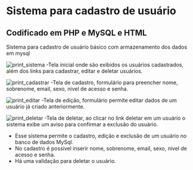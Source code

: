 # Sistema para cadastro de usuário
## Codificado em PHP e MySQL e HTML
Sistema para cadastro de usuário básico com armazenamento dos dados em mysql

![print_sistema](https://github.com/LzRodriguez/controle_de_usuario_php/blob/master/images/tela_inicial.PNG)
-Tela inicial onde são exibidos os usuários cadastrados, além dos links para cadastrar, editar e deletar usuários.

![print_cadastrar](https://github.com/LzRodriguez/controle_de_usuario_php/blob/master/images/tela_cadastro.PNG)
-Tela de cadastro, formulário para preencher nome, sobrenome, email, sexo, nivel de acesso e senha.

![print_editar](https://github.com/LzRodriguez/controle_de_usuario_php/blob/master/images/tela_editar.PNG)
-Tela de edição, formulário permite editar dados de um usuário já criado anteriormente.

![print_deletar](https://github.com/LzRodriguez/controle_de_usuario_php/blob/master/images/tela_deletar.PNG)
-Tela de deletar, ao clicar no link deletar em um usuário o sistema exibe um aviso para confirmar a exclusão do usuário.

- Esse sistema permite o cadastro, edição e exclusão de um usuário no banco de dados MySql.
- No cadastro é possivel inserir nome, sobrenome, email, sexo, nivel de acesso e senha.
- Há uma validação para deletar o usuário.
